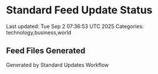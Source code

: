 # Standard Feed Update Status
Last updated: Tue Sep  2 07:36:53 UTC 2025
Categories: technology,business,world

## Feed Files Generated

Generated by Standard Updates Workflow
